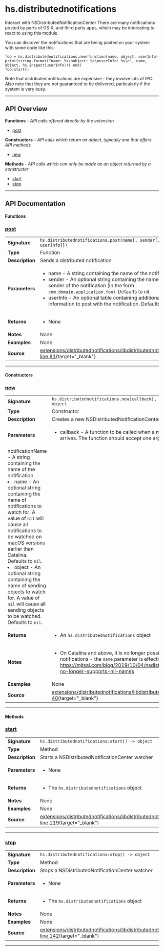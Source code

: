 # hs.distributednotifications

Interact with NSDistributedNotificationCenter
There are many notifications posted by parts of OS X, and third party apps, which may be interesting to react to using this module.

You can discover the notifications that are being posted on your system with some code like this:
```
foo = hs.distributednotifications.new(function(name, object, userInfo) print(string.format("name: %s\nobject: %s\nuserInfo: %s\n", name, object, hs.inspect(userInfo))) end)
foo:start()
```

Note that distributed notifications are expensive - they involve lots of IPC. Also note that they are not guaranteed to be delivered, particularly if the system is very busy.

---

## API Overview
**Functions** - _API calls offered directly by the extension_
 * [post](#post)

**Constructors** - _API calls which return an object, typically one that offers API methods_
 * [new](#new)

**Methods** - _API calls which can only be made on an object returned by a constructor_
 * [start](#start)
 * [stop](#stop)


---

## API Documentation

#### Functions


### [post](#post)

|                                             |                                                                                     |
| --------------------------------------------|-------------------------------------------------------------------------------------|
| **Signature**                               | `hs.distributednotifications.post(name[, sender[, userInfo]])`                                                                    |
| **Type**                                    | Function                                                                     |
| **Description**                             | Sends a distributed notification                                                                     |
| **Parameters**                              | <ul><li>name - A string containing the name of the notification</li><li>sender - An optional string containing the name of the sender of the notification (in the form `com.domain.application.foo`). Defaults to nil.</li><li>userInfo - An optional table containing additional information to post with the notification. Defaults to nil.</li></ul> |
| **Returns**                                 | <ul><li>None</li></ul>          |
| **Notes**                                   | None |
| **Examples**                                | None |
| **Source**                                  | [extensions/distributednotifications/libdistributednotifications.m line 81](https://github.com/CommandPost/CommandPost-App/blob/master/extensions/distributednotifications/libdistributednotifications.m#L81){target="_blank"} |

---

#### Constructors


### [new](#new)

|                                             |                                                                                     |
| --------------------------------------------|-------------------------------------------------------------------------------------|
| **Signature**                               | `hs.distributednotifications.new(callback[, name[, object]]) -> object`                                                                    |
| **Type**                                    | Constructor                                                                     |
| **Description**                             | Creates a new NSDistributedNotificationCenter watcher                                                                     |
| **Parameters**                              | <ul><li>callback - A function to be called when a matching notification arrives. The function should accept one argument:
  notificationName - A string containing the name of the notification</li><li>name - An optional string containing the name of notifications to watch for. A value of `nil` will cause all notifications to be watched on macOS versions earlier than Catalina. Defaults to `nil`.</li><li>object - An optional string containing the name of sending objects to watch for. A value of `nil` will cause all sending objects to be watched. Defaults to `nil`.</li></ul> |
| **Returns**                                 | <ul><li>An `hs.distributednotifications` object</li></ul>          |
| **Notes**                                   | <ul><li>On Catalina and above, it is no longer possible to observe all notifications - the `name` parameter is effectively now required. See https://mjtsai.com/blog/2019/10/04/nsdistributednotificationcenter-no-longer-supports-nil-names</li></ul> |
| **Examples**                                | None |
| **Source**                                  | [extensions/distributednotifications/libdistributednotifications.m line 40](https://github.com/CommandPost/CommandPost-App/blob/master/extensions/distributednotifications/libdistributednotifications.m#L40){target="_blank"} |

---

#### Methods


### [start](#start)

|                                             |                                                                                     |
| --------------------------------------------|-------------------------------------------------------------------------------------|
| **Signature**                               | `hs.distributednotifications:start() -> object`                                                                    |
| **Type**                                    | Method                                                                     |
| **Description**                             | Starts a NSDistributedNotificationCenter watcher                                                                     |
| **Parameters**                              | <ul><li>None</li></ul> |
| **Returns**                                 | <ul><li>The `hs.distributednotifications` object</li></ul>          |
| **Notes**                                   | None |
| **Examples**                                | None |
| **Source**                                  | [extensions/distributednotifications/libdistributednotifications.m line 119](https://github.com/CommandPost/CommandPost-App/blob/master/extensions/distributednotifications/libdistributednotifications.m#L119){target="_blank"} |

---


### [stop](#stop)

|                                             |                                                                                     |
| --------------------------------------------|-------------------------------------------------------------------------------------|
| **Signature**                               | `hs.distributednotifications:stop() -> object`                                                                    |
| **Type**                                    | Method                                                                     |
| **Description**                             | Stops a NSDistributedNotificationCenter watcher                                                                     |
| **Parameters**                              | <ul><li>None</li></ul> |
| **Returns**                                 | <ul><li>The `hs.distributednotifications` object</li></ul>          |
| **Notes**                                   | None |
| **Examples**                                | None |
| **Source**                                  | [extensions/distributednotifications/libdistributednotifications.m line 142](https://github.com/CommandPost/CommandPost-App/blob/master/extensions/distributednotifications/libdistributednotifications.m#L142){target="_blank"} |

---

